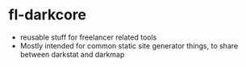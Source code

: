 # fl-darkcore

- reusable stuff for freelancer related tools
- Mostly intended for common static site generator things, to share between darkstat and darkmap

